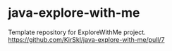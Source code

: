 # java-explore-with-me
Template repository for ExploreWithMe project.
https://github.com/KirSkl/java-explore-with-me/pull/7
